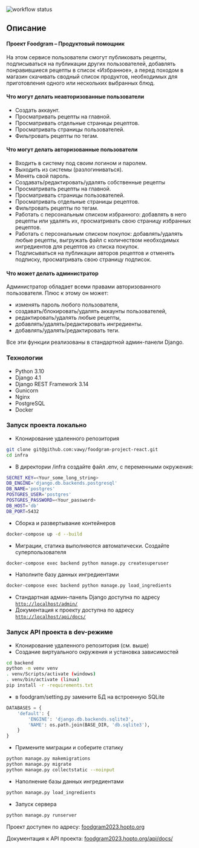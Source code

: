 ![workflow status](https://github.com/vawy/foodgram-project-react/actions/workflows/main.yml/badge.svg)

## Описание

#### Проект Foodgram – Продуктовый помощник
На этом сервисе пользователи смогут публиковать рецепты, подписываться 
на публикации других пользователей, добавлять понравившиеся рецепты в список
«Избранное», а перед походом в магазин скачивать сводный список 
продуктов, необходимых для приготовления одного или нескольких выбранных блюд.

#### Что могут делать неавторизованные пользователи
- Создать аккаунт.
- Просматривать рецепты на главной.
- Просматривать отдельные страницы рецептов.
- Просматривать страницы пользователей.
- Фильтровать рецепты по тегам.
#### Что могут делать авторизованные пользователи
- Входить в систему под своим логином и паролем.
- Выходить из системы (разлогиниваться).
- Менять свой пароль.
- Создавать/редактировать/удалять собственные рецепты
- Просматривать рецепты на главной.
- Просматривать страницы пользователей.
- Просматривать отдельные страницы рецептов.
- Фильтровать рецепты по тегам.
- Работать с персональным списком избранного: добавлять в него рецепты или удалять их, просматривать свою страницу избранных рецептов.
- Работать с персональным списком покупок: добавлять/удалять любые рецепты, выгружать файл с количеством необходимых ингредиентов для рецептов из списка покупок.
- Подписываться на публикации авторов рецептов и отменять подписку, просматривать свою страницу подписок.
#### Что может делать администратор
Администратор обладает всеми правами авторизованного пользователя.
Плюс к этому он может:
- изменять пароль любого пользователя,
- создавать/блокировать/удалять аккаунты пользователей,
- редактировать/удалять любые рецепты,
- добавлять/удалять/редактировать ингредиенты.
- добавлять/удалять/редактировать теги.

Все эти функции реализованы в стандартной админ-панели Django.

### Технологии

- Python 3.10
- Django 4.1
- Django REST Framework 3.14
- Gunicorn
- Nginx
- PostgreSQL
- Docker

### Запуск проекта локально

- Клонирование удаленного репозитория
```bash
git clone git@github.com:vawy/foodgram-project-react.git
cd infra
```
- В директории /infra создайте файл .env, с переменными окружения:
```bash
SECRET_KEY=<Your_some_long_string>
DB_ENGINE='django.db.backends.postgresql'
DB_NAME='postgres'
POSTGRES_USER='postgres'
POSTGRES_PASSWORD=<Your_password>
DB_HOST='db'
DB_PORT=5432
```
- Сборка и развертывание контейнеров
```bash
docker-compose up -d --build
```
- Миграции, статика выполняются автоматически. Создайте суперпользователя
```bash
docker-compose exec backend python manage.py createsuperuser
```
- Наполните базу данных ингредиентами
```bash
docker-compose exec backend python manage.py load_ingredients
```
- Стандартная админ-панель Django доступна по адресу [`http://localhost/admin/`](http://localhost/admin/)
- Документация к проекту доступна по адресу [`http://localhost/api/docs/`](`http://localhost/api/docs/`)

### Запуск API проекта в dev-режиме

- Клонирование удаленного репозитория (см. выше)
- Создание виртуального окружения и установка зависимостей
```bash
cd backend
python -m venv venv
. venv/Scripts/activate (windows)
. venv/bin/activate (linux)
pip install -r -requirements.txt
```
- в foodgram/setting.py замените БД на встроенную SQLite
```python
DATABASES = {
    'default': {
        'ENGINE': 'django.db.backends.sqlite3',
        'NAME': os.path.join(BASE_DIR, 'db.sqlite3'),
    }
}
```
- Примените миграции и соберите статику
```bash
python manage.py makemigrations
python manage.py migrate
python manage.py collectstatic --noinput
```
- Наполнение базы данных ингредиентами
```bash
python manage.py load_ingredients
```
- Запуск сервера
```bash
python manage.py runserver 
```

Проект доступен по адресу: [foodgram2023.hopto.org](http://foodgram2023.hopto.org)

Документация к API проекта: [foodgram2023.hopto.org/api/docs/](http://foodgram2023.hopto.org/api/docs/)
